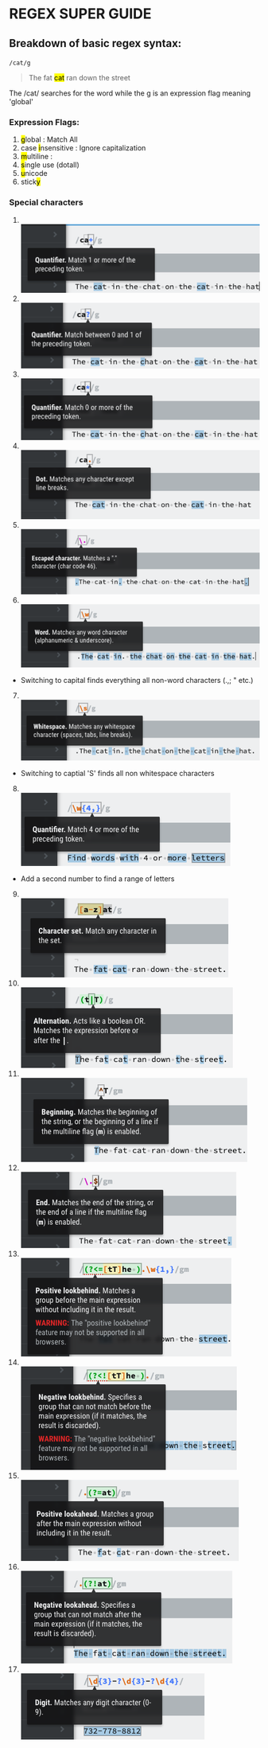 # REGEX SUPER GUIDE

## Breakdown of basic regex syntax: 
`/cat/g`
> The fat <mark>cat</mark> ran down the street

The /cat/ searches for the word while the g is an expression flag meaning 'global' 

### Expression Flags:
1. <mark>g</mark>lobal : Match All
2. case <mark>i</mark>nsensitive : Ignore capitalization
3. <mark>m</mark>ultiline : 
4. <mark>s</mark>ingle use (dotall)
5. <mark>u</mark>nicode
6. stick<mark>y</mark>

### Special characters
1. <br> ![ReadMeImg/plus.png](ReadMeImg/plus.png)
2. <br> ![ReadMeImg/question.png](ReadMeImg/question.png)
3. <br> ![ReadMeImg/times.png](ReadMeImg/times.png)
4. <br> ![ReadMeImg/period.png](ReadMeImg/period.png)
5. <br> ![ReadMeImg/escape.png](ReadMeImg/escape.png)
6. <br> ![ReadMeImg/w.png](ReadMeImg/w.png)
* Switching to capital finds everything all non-word characters (.,; " etc.)
7. <br> ![ReadMeImg/s.png](ReadMeImg/s.png)
* Switching to captial 'S' finds all non whitespace characters
8. <br> ![ReadMeImg/4.png](ReadMeImg/4.png)
* Add a second number to find a range of letters
9. <br> ![ReadMeImg/bracket.png](ReadMeImg/bracket.png)
10. <br> ![ReadMeImg/or.png](ReadMeImg/or.png)
11. <br> ![ReadMeImg/first.png](ReadMeImg/first.png)
12. <br> ![ReadMeImg/end.png](ReadMeImg/end.png)
13. <br> ![ReadMeImg/look.png](ReadMeImg/look.png)
14. <br> ![ReadMeImg/neg_look.png](ReadMeImg/neg_look.png)
15. <br> ![ReadMeImg/ahead.png](ReadMeImg/ahead.png)
16. <br> ![ReadMeImg/not_ahead.png](ReadMeImg/not_ahead.png)
17. <br> ![ReadMeImg/d.png](ReadMeImg/d.png)
